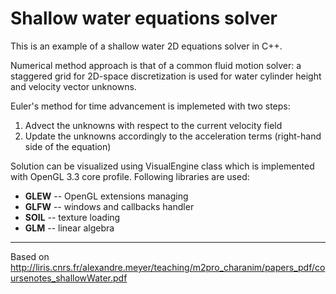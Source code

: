 # Shallow water equations solver

This is an example of a shallow water 2D equations solver in C++.

Numerical method approach is that of a common fluid motion solver:
a staggered grid for 2D-space discretization is used for water cylinder height and velocity vector unknowns.

Euler's method for time advancement is implemeted with two steps:
  1. Advect the unknowns with respect to the current velocity field
  2. Update the unknowns accordingly to the acceleration terms (right-hand side of the equation)
  
Solution can be visualized using VisualEngine class which is implemented with OpenGL&nbsp;3.3 core profile. Following libraries are used:
  * **GLEW** -- OpenGL extensions managing
  * **GLFW** -- windows and callbacks handler
  * **SOIL** -- texture loading
  * **GLM** -- linear algebra
  
  ---
  Based on <http://liris.cnrs.fr/alexandre.meyer/teaching/m2pro_charanim/papers_pdf/coursenotes_shallowWater.pdf>
